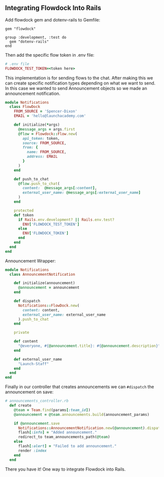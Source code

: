 ## Integrating Flowdock Into Rails

Add flowdock gem and dotenv-rails to Gemfile:
```
gem "flowdock"

group :development, :test do
  gem "dotenv-rails"
end
```

Then add the specific flow token in .env file:

```ruby
# .env file
FLOWDOCK_TEST_TOKEN=<token here>
```

This implementation is for sending flows to the chat.  After making this we can
create specific notification types depending on what we want to send.  In this
case we wanted to send Announcement objects so we made an announcement
notification.

```ruby
module Notifications
  class FlowDock
    FROM_SOURCE = 'Spencer-Dixon'
    EMAIL = 'hello@launchacademy.com'

    def initialize(*args)
      @message_args = args.first
      @flow = Flowdock::Flow.new(
        api_token: token,
        source: FROM_SOURCE,
        from: {
          name: FROM_SOURCE,
          address: EMAIL
        }
      )
    end

    def push_to_chat
      @flow.push_to_chat(
        content:  @message_args[:content],
        external_user_name: @message_args[:external_user_name]
      )
    end

    protected
    def token
      if Rails.env.development? || Rails.env.test?
        ENV['FLOWDOCK_TEST_TOKEN']
      else
        ENV['FLOWDOCK_TOKEN']
      end
    end
  end
end
```

Announcement Wrapper:
```ruby
module Notifications
  class AnnouncementNotification

    def initialize(announcement)
      @announcement = announcement
    end

    def dispatch
      Notifications::FlowDock.new(
        content: content,
        external_user_name: external_user_name
      ).push_to_chat
    end

    private

    def content
      "@everyone, #{@announcement.title}: #{@announcement.description}"
    end

    def external_user_name
      "Launch-Staff"
    end
  end
end
```

Finally in our controller that creates announcements we can ``#dispatch`` the
announcement on save:

```ruby
# announcements_controller.rb
  def create
    @team = Team.find(params[:team_id])
    @announcement = @team.announcements.build(announcement_params)

    if @announcement.save
      Notifications::AnnouncementNotification.new(@announcement).dispatch
      flash[:info] = "Added announcement."
      redirect_to team_announcements_path(@team)
    else
      flash[:alert] = "Failed to add announcement."
      render :index
    end
  end
```

There you have it! One way to integrate Flowdock into Rails.

